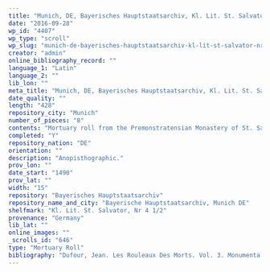 ```yaml
---
title: "Munich, DE, Bayerisches Hauptstaatsarchiv, Kl. Lit. St. Salvator, Nr 4 1/2"
date: "2016-09-28"
wp_id: "4407"
wp_type: "scroll"
wp_slug: "munich-de-bayerisches-hauptstaatsarchiv-kl-lit-st-salvator-nr-4-12"
creator: "admin"
online_bibliography_record: ""
language_1: "Latin"
language_2: ""
lib_lon: ""
meta_title: "Munich, DE, Bayerisches Hauptstaatsarchiv, Kl. Lit. St. Salvator, Nr 4 1/2"
date_quality: ""
length: "428"
repository_city: "Munich"
number_of_pieces: "8"
contents: "Mortuary roll from the Premonstratensian Monastery of St. Salvator."
completed: "Y"
repository_nation: "DE"
orientation: ""
description: "Anopisthographic."
prov_lon: ""
date_start: "1490"
prov_lat: ""
width: "15"
repository: "Bayerisches Hauptstaatsarchiv"
repository_name_and_city: "Bayerische Hauptstaatsarchiv, Munich DE"
shelfmark: "Kl. Lit. St. Salvator, Nr 4 1/2"
provenance: "Germany"
lib_lat: ""
online_images: ""
_scrolls_id: "646"
type: "Mortuary Roll"
bibliography: "Dufour, Jean. Les Rouleaux Des Morts. Vol. 3. Monumenta Palaeographica Medii Aevi. Series Gallica. Turnhout: Brepols, 2009, no. 380."
---
```



